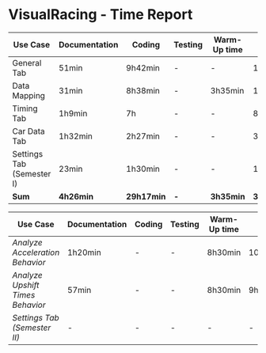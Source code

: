 # VisualRacing - Time Report

|Use Case|Documentation|Coding|Testing|Warm-Up time|Total|Function Points|
|-|-|-|-|-|-|-|
|General Tab|51min|9h42min|-|-|10h33min|71.8|
|Data Mapping|31min|8h38min|-|3h35min|12h44min|-|
|Timing Tab|1h9min|7h|-|-|8h9min|44.7|
|Car Data Tab|1h32min|2h27min|-|-|3h59min|36.4|
|Settings Tab (Semester I)|23min|1h30min|-|-|1h53min|15.4|
|**Sum**|**4h26min**|**29h17min**|**-**|**3h35min**|**36h47min**|**168.3**|


|Use Case|Documentation|Coding|Testing|Warm-Up time|Total|Function Points|Estimated Time|
|-|-|-|-|-|-|-|-|
|*Analyze Acceleration Behavior*|1h20min|-|-|8h30min|10h50min|*62.4*|*9h43min*|
|*Analyze Upshift Times Behavior*|57min|-|-|8h30min|9h27min|*62.4*|*9h43min*|
|*Settings Tab (Semester II)*|-|-|-|-|-|*25.8*|*3h16min*|


